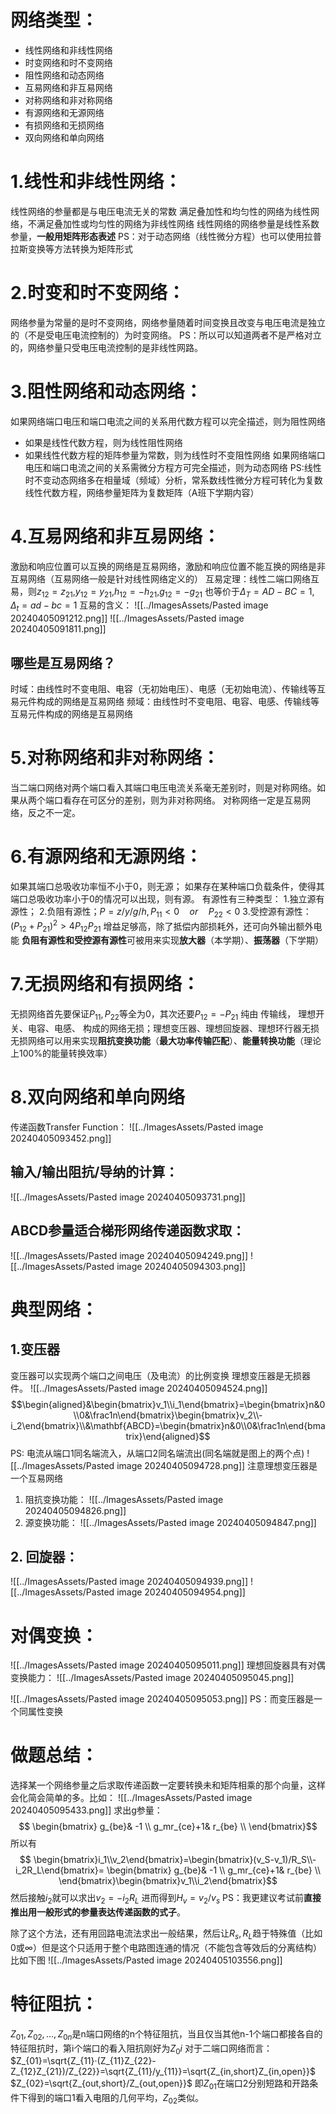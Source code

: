 # 网络类型：
- 线性网络和非线性网络
- 时变网络和时不变网络
- 阻性网络和动态网络
- 互易网络和非互易网络
- 对称网络和非对称网络
- 有源网络和无源网络
- 有损网络和无损网络
- 双向网络和单向网络

# 1.线性和非线性网络：
线性网络的参量都是与电压电流无关的常数
满足叠加性和均匀性的网络为线性网络，不满足叠加性或均匀性的网络为非线性网络
线性网络的网络参量是线性系数参量，**一般用矩阵形态表述** 
PS：对于动态网络（线性微分方程）也可以使用拉普拉斯变换等方法转换为矩阵形式
# 2.时变和时不变网络：
网络参量为常量的是时不变网络，网络参量随着时间变换且改变与电压电流是独立的（不是受电压电流控制的）为时变网络。
PS：所以可以知道两者不是严格对立的，网络参量只受电压电流控制的是非线性网路。
# 3.阻性网络和动态网络：
如果网络端口电压和端口电流之间的关系用代数方程可以完全描述，则为阻性网络
- 如果是线性代数方程，则为线性阻性网络
- 如果线性代数方程的矩阵参量为常数，则为线性时不变阻性网络
如果网络端口电压和端口电流之间的关系需微分方程方可完全描述，则为动态网络
PS:线性时不变动态网络多在相量域（频域）分析，常系数线性微分方程可转化为复数线性代数方程，网络参量矩阵为复数矩阵（A班下学期内容）
# 4.互易网络和非互易网络：
激励和响应位置可以互换的网络是互易网络，激励和响应位置不能互换的网络是非互易网络（互易网络一般是针对线性网络定义的）
互易定理：线性二端口网络互易，则$z_{12}=z_{21}$,$y_{12}=y_{21}$,$h_{12}=-h_{21}$,$g_{12}=-g_{21}$
也等价于$\Delta_T=AD-BC=1,\Delta_t=ad-bc=1$
互易的含义：
![[../ImagesAssets/Pasted image 20240405091212.png]]
![[../ImagesAssets/Pasted image 20240405091811.png]]
## 哪些是互易网络？
时域：由线性时不变电阻、电容（无初始电压）、电感（无初始电流）、传输线等互易元件构成的网络是互易网络
频域：由线性时不变电阻、电容、电感、传输线等互易元件构成的网络是互易网络

# 5.对称网络和非对称网络：
当二端口网络对两个端口看入其端口电压电流关系毫无差别时，则是对称网络。如果从两个端口看存在可区分的差别，则为非对称网络。
对称网络一定是互易网络，反之不一定。
# 6.有源网络和无源网络：
如果其端口总吸收功率恒不小于0，则无源；
如果存在某种端口负载条件，使得其端口总吸收功率小于0的情况可以出现，则有源。
有源性有三种类型：
1.独立源有源性；
2.负阻有源性；$P=z/y/g/h,P_{11}<0 \quad or \quad P_{22}<0$
3.受控源有源性：$(P_{12}+P_{21})^2>4P_{12}P_{21}$ 增益足够高，除了抵偿内部损耗外，还可向外输出额外电能
**负阻有源性和受控源有源性**可被用来实现**放大器**（本学期）、**振荡器**（下学期）

# 7.无损网络和有损网络：
无损网络首先要保证$P_{11},P_{22}$等全为0，其次还要$P_{12}=-P_{21}$
纯由 传输线， 理想开关、电容、电感、 构成的网络无损；理想变压器、理想回旋器、理想环行器无损
无损网络可以用来实现**阻抗变换功能**（**最大功率传输匹配**）、**能量转换功能**（理论上100%的能量转换效率）
# 8.双向网络和单向网络

传递函数Transfer Function：
![[../ImagesAssets/Pasted image 20240405093452.png]]
## 输入/输出阻抗/导纳的计算：
![[../ImagesAssets/Pasted image 20240405093731.png]]
## ABCD参量适合梯形网络传递函数求取：
![[../ImagesAssets/Pasted image 20240405094249.png]]
![[../ImagesAssets/Pasted image 20240405094303.png]]

# 典型网络：
## 1.变压器
变压器可以实现两个端口之间电压（及电流）的比例变换
理想变压器是无损器件。
![[../ImagesAssets/Pasted image 20240405094524.png]]
$$\begin{aligned}&\begin{bmatrix}v_1\\i_1\end{bmatrix}=\begin{bmatrix}n&0\\0&\frac1n\end{bmatrix}\begin{bmatrix}v_2\\-i_2\end{bmatrix}\\&\mathbf{ABCD}=\begin{bmatrix}n&0\\0&\frac1n\end{bmatrix}\end{aligned}$$
PS: 电流从端口1同名端流入，从端口2同名端流出(同名端就是图上的两个点)
![[../ImagesAssets/Pasted image 20240405094728.png]]
注意理想变压器是一个互易网络
1. 阻抗变换功能：
![[../ImagesAssets/Pasted image 20240405094826.png]]
2. 源变换功能：
![[../ImagesAssets/Pasted image 20240405094847.png]]

## 2. 回旋器：
![[../ImagesAssets/Pasted image 20240405094939.png]]
![[../ImagesAssets/Pasted image 20240405094954.png]]
# 对偶变换：
![[../ImagesAssets/Pasted image 20240405095011.png]]
理想回旋器具有对偶变换能力：
![[../ImagesAssets/Pasted image 20240405095045.png]]

![[../ImagesAssets/Pasted image 20240405095053.png]]
PS：而变压器是一个同属性变换

# 做题总结：
选择某一个网络参量之后求取传递函数一定要转换未和矩阵相乘的那个向量，这样会化简会简单的多。比如：
![[../ImagesAssets/Pasted image 20240405095433.png]]
求出g参量：$$ \begin{bmatrix}
 g_{be}& -1 \\ 
 g_mr_{ce}+1& r_{be} \\
\end{bmatrix}$$
所以有$$ \begin{bmatrix}i_1\\v_2\end{bmatrix}=\begin{bmatrix}(v_S-v_1)/R_S\\-i_2R_L\end{bmatrix}=
\begin{bmatrix}
 g_{be}& -1 \\ 
 g_mr_{ce}+1& r_{be} \\
\end{bmatrix}\begin{bmatrix}v_1\\i_2\end{bmatrix}$$
然后接触$i_2$就可以求出$v_2=-i_2R_L$ 进而得到$H_v={v_2}/{v_s}$
PS：我更建议考试前**直接推出用一般形式的参量表达传递函数的式子**。

除了这个方法，还有用回路电流法求出一般结果，然后让$R_s,R_L$趋于特殊值（比如0或∞）但是这个只适用于整个电路图连通的情况（不能包含等效后的分离结构）比如下图
![[../ImagesAssets/Pasted image 20240405103556.png]]
# 特征阻抗：
$Z_{01},Z_{02},...,Z_{0n}$是n端口网络的n个特征阻抗，当且仅当其他n-1个端口都接各自的特征阻抗时，第i个端口的看入阻抗刚好为$Z_0i$
对于二端口网络而言：
$Z_{01}=\sqrt{Z_{11}·(Z_{11}Z_{22}-Z_{12}Z_{21})/Z_{22}}=\sqrt{Z_{11}/y_{11}}=\sqrt{Z_{in,short}Z_{in,open}}$
$Z_{02}=\sqrt{Z_{out,short}/Z_{out,open}}$
即$Z_{01}$在端口2分别短路和开路条件下得到的端口1看入电阻的几何平均，$Z_{02}$类似。
